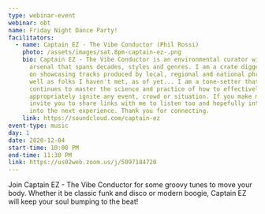 ```yaml
---
type: webinar-event
webinar: obt
name: Friday Night Dance Party!
facilitators:
  - name: Captain EZ - The Vibe Conductor (Phil Rossi)
    photo: /assets/images/sat.8pm-captain-ez-.png
    bio: Captain EZ - The Vibe Conductor is an environmental curator with a sonic
      arsenal that spans decades, styles and genres. I am a crate digger focused
      on showcasing tracks produced by local, regional and national phriends, as
      well as folks I haven't met, as of yet... I am a tone-setter that
      continues to master the science and practice of how to effectively and
      appropriately ignite any event, crowd or situation. If you make music I
      invite you to share links with me to listen too and hopefully integrate
      into the next experience. Thank you for connecting.
    link: https://soundcloud.com/captain-ez
event-type: music
day: 1
date: 2020-12-04
start-time: 10:00 PM
end-time: 11:30 PM
link: https://us02web.zoom.us/j/5097184720
---
```

Join Captain EZ - The Vibe Conductor for some groovy tunes to move your body. Whether it be classic funk and disco or modern boogie, Captain EZ will keep your soul bumping to the beat!
